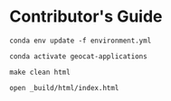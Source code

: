 # Contributor's Guide

`conda env update -f environment.yml`

`conda activate geocat-applications`

`make clean html`

`open _build/html/index.html`
